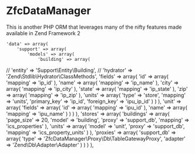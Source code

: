 ZfcDataManager
==============

This is another PHP ORM that leverages many of the nifty features made available in Zend Framework 2

    'data' => array(
        'support' => array(
            'models' => array(
                'building' => array(
//                    'entity' => 'Support\Entity\Building',
//                    'hydrator' => 'Zend\Stdlib\Hydrator\ClassMethods',
                    'fields' => array(
                        'id' => array( 'mapping' => 'ip_id' ),
                        'name' => array( 'mapping' => 'ip_name' ),
                        'city' => array( 'mapping' => 'ip_city' ),
                        'state' => array( 'mapping' => 'ip_state' ),
                        'zip' => array( 'mapping' => 'ip_zip' ),
                        'units' => array(
                            'type' => 'store',
                            'mapping' => 'units',
                            'primary_key' => 'ip_id',
                            'foreign_key' => 'ipu_ip_id'
                        )
                    )
                ),
                'unit' => array(
                    'fields' => array(
                        'id' => array( 'mapping' => 'ipu_id' ),
                        'name' => array( 'mapping' => 'ipu_name' )
                    )
                )
            ),
            'stores' => array(
                'buildings' => array(
                    'page_size' => 20,
                    'model' => 'building',
                    'proxy' => 'support_db',
                    'mapping' => 'ics_properties'
                ),
                'units' => array(
                    'model' => 'unit',
                    'proxy' => 'support_db',
                    'mapping' => 'ics_property_units'
                )
            ),
            'proxies' => array(
                'support_db' => array(
                    'type' => 'ZfcDataManager\Proxy\Db\TableGatewayProxy',
                    'adapter' => 'Zend\Db\Adapter\Adapter'
                )
            )
        )
    ),
